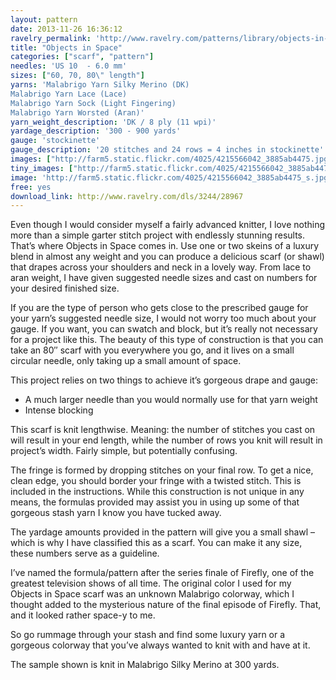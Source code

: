 ```yaml
---
layout: pattern
date: 2013-11-26 16:36:12
ravelry_permalink: 'http://www.ravelry.com/patterns/library/objects-in-space'
title: "Objects in Space"
categories: ["scarf", "pattern"]
needles: 'US 10  - 6.0 mm'
sizes: ["60, 70, 80\" length"]
yarns: 'Malabrigo Yarn Silky Merino (DK)
Malabrigo Yarn Lace (Lace)
Malabrigo Yarn Sock (Light Fingering)
Malabrigo Yarn Worsted (Aran)'
yarn_weight_description: 'DK / 8 ply (11 wpi)'
yardage_description: '300 - 900 yards'
gauge: 'stockinette'
gauge_description: '20 stitches and 24 rows = 4 inches in stockinette'
images: ["http://farm5.static.flickr.com/4025/4215566042_3885ab4475.jpg", "http://farm3.static.flickr.com/2729/4214795421_a1c545a6ae.jpg"]
tiny_images: ["http://farm5.static.flickr.com/4025/4215566042_3885ab4475_s.jpg", "http://farm3.static.flickr.com/2729/4214795421_a1c545a6ae_s.jpg"]
image: 'http://farm5.static.flickr.com/4025/4215566042_3885ab4475_s.jpg'
free: yes
download_link: http://www.ravelry.com/dls/3244/28967
---
```

<p>Even though I would consider myself a fairly advanced knitter, I love nothing more than a simple garter stitch project with endlessly stunning results. That’s where Objects in Space comes in. Use one or two skeins of a luxury blend in almost any weight and you can produce a delicious scarf (or shawl) that drapes across your shoulders and neck in a lovely way. From lace to aran weight, I have given suggested needle sizes and cast on numbers for your desired finished size.</p>

<p>If you are the type of person who gets close to the prescribed gauge for your yarn’s suggested needle size, I would not worry too much about your gauge. If you want, you can swatch and block, but it’s really not necessary for a project like this. The beauty of this type of construction is that you can take an 80″ scarf with you everywhere you go, and it lives on a small circular needle, only taking up a small amount of space.</p>

<p>This project relies on two things to achieve it’s gorgeous drape and gauge:</p>

<ul>
<li>A much larger needle than you would normally use for that yarn weight</li>

<li>Intense blocking</li>
</ul>

<p>This scarf is knit lengthwise. Meaning: the number of stitches you cast on will result in your end length, while the number of rows you knit will result in project’s width. Fairly simple, but potentially confusing.</p>

<p>The fringe is formed by dropping stitches on your final row. To get a nice, clean edge, you should border your fringe with a twisted stitch. This is included in the instructions. While this construction is not unique in any means, the formulas provided may assist you in using up some of that gorgeous stash yarn I know you have tucked away.</p>

<p>The yardage amounts provided in the pattern will give you a small shawl – which is why I have classified this as a scarf. You can make it any size, these numbers serve as a guideline.</p>

<p>I’ve named the formula/pattern after the series finale of Firefly, one of the greatest television shows of all time. The original color I used for my Objects in Space scarf was an unknown Malabrigo colorway, which I thought added to the mysterious nature of the final episode of Firefly. That, and it looked rather space-y to me.</p>

<p>So go rummage through your stash and find some luxury yarn or a gorgeous colorway that you’ve always wanted to knit with and have at it.</p>

<p>The sample shown is knit in Malabrigo Silky Merino at 300 yards.</p>